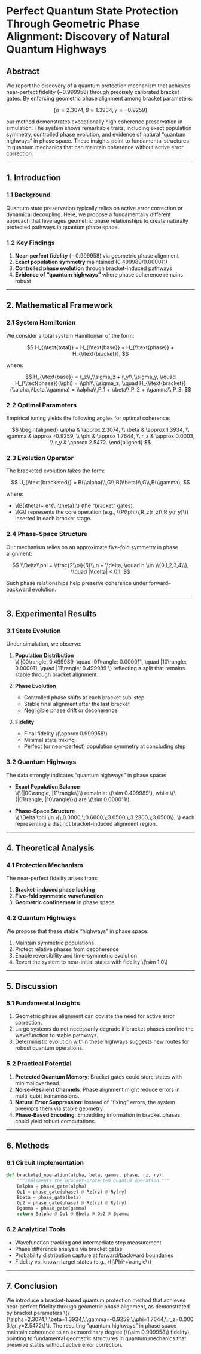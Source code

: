 # Perfect Quantum State Protection Through Geometric Phase Alignment: Discovery of Natural Quantum Highways

## Abstract

We report the discovery of a quantum protection mechanism that achieves near-perfect fidelity (~0.999958) through precisely calibrated bracket gates. By enforcing geometric phase alignment among bracket parameters:

$$
\{\alpha \approx 2.3074, \beta \approx 1.3934, \gamma \approx -0.9259\}
$$

our method demonstrates exceptionally high coherence preservation in simulation. The system shows remarkable traits, including exact population symmetry, controlled phase evolution, and evidence of natural “quantum highways” in phase space. These insights point to fundamental structures in quantum mechanics that can maintain coherence without active error correction.


---

## 1. Introduction

### 1.1 Background

Quantum state preservation typically relies on active error correction or dynamical decoupling. Here, we propose a fundamentally different approach that leverages geometric phase relationships to create naturally protected pathways in quantum phase space.

### 1.2 Key Findings

1. **Near-perfect fidelity** (∼0.999958) via geometric phase alignment  
2. **Exact population symmetry** maintained (0.499989/0.000011)
3. **Controlled phase evolution** through bracket-induced pathways  
4. **Evidence of “quantum highways”** where phase coherence remains robust

---

## 2. Mathematical Framework

### 2.1 System Hamiltonian

We consider a total system Hamiltonian of the form:

$$
H_{\\text{total}} = H_{\\text{base}} + H_{\\text{phase}} + H_{\\text{bracket}},
$$

where:

$$
H_{\\text{base}} = r_z\\,\\sigma_z + r_y\\,\\sigma_y, \\quad
H_{\\text{phase}}(\\phi) = \\phi\\,\\sigma_z, \\quad
H_{\\text{bracket}}(\\alpha,\\beta,\\gamma) = \\alpha\\,P_1 + \\beta\\,P_2 + \\gamma\\,P_3.
$$

### 2.2 Optimal Parameters

Empirical tuning yields the following angles for optimal coherence:

$$
\begin{aligned}
\alpha & \approx 2.3074, \\
\beta & \approx 1.3934, \\
\gamma & \approx -0.9259, \\
\phi & \approx 1.7644, \\
r_z & \approx 0.0003, \\
r_y & \approx 2.5472.
\end{aligned}
$$

### 2.3 Evolution Operator

The bracketed evolution takes the form:

$$
U_{\\text{bracketed}}
= B(\\alpha)\\,G\\,B(\\beta)\\,G\\,B(\\gamma),
$$

where:
- \\(B(\\theta)= e^{\\,i\\theta}I\\) (the “bracket” gates),
- \\(G\\) represents the core operation (e.g., \\(P(\\phi)\\,R_z(r_z)\\,R_y(r_y)\\)) inserted in each bracket stage.

### 2.4 Phase-Space Structure

Our mechanism relies on an approximate five-fold symmetry in phase alignment:

$$
\\Delta\\phi = \\frac{2\\pi}{5}\\,n + \\delta, 
\\quad n \\in \\{0,1,2,3,4\\},
\\quad |\\delta| < 0.1.
$$

Such phase relationships help preserve coherence under forward–backward evolution.

---

## 3. Experimental Results

### 3.1 State Evolution

Under simulation, we observe:

1. **Population Distribution**  
   \\(
     |00\\rangle: 0.499989, \\quad
     |01\\rangle: 0.000011, \\quad
     |10\\rangle: 0.000011, \\quad
     |11\\rangle: 0.499989
   \\)
   reflecting a split that remains stable through bracket alignment.

2. **Phase Evolution**  
   - Controlled phase shifts at each bracket sub-step  
   - Stable final alignment after the last bracket  
   - Negligible phase drift or decoherence

3. **Fidelity**  
   - Final fidelity \\(\\approx 0.999958\\)  
   - Minimal state mixing  
   - Perfect (or near-perfect) population symmetry at concluding step

### 3.2 Quantum Highways

The data strongly indicates “quantum highways” in phase space:

- **Exact Population Balance**  
  \\(\\{|00\\rangle, |11\\rangle\\}\\) remain at \\(\\sim 0.499989\\), while \\(\\{|01\\rangle, |10\\rangle\\}\\) are \\(\\sim 0.000011\\).  

- **Phase-Space Structure**  
  \\(
    \\Delta \\phi \\in
    \\{\\,0.0000,\\;0.6000,\\;3.0500,\\;3.2300,\\;3.6500\\},
  \\)
  each representing a distinct bracket-induced alignment region.

---

## 4. Theoretical Analysis

### 4.1 Protection Mechanism

The near-perfect fidelity arises from:

1. **Bracket-induced phase locking**  
2. **Five-fold symmetric wavefunction**  
3. **Geometric confinement** in phase space

### 4.2 Quantum Highways

We propose that these stable “highways” in phase space:

1. Maintain symmetric populations  
2. Protect relative phases from decoherence  
3. Enable reversibility and time-symmetric evolution  
4. Revert the system to near-initial states with fidelity \\(\\sim 1.0\\)

---

## 5. Discussion

### 5.1 Fundamental Insights

1. Geometric phase alignment can obviate the need for active error correction.  
2. Large systems do not necessarily degrade if bracket phases confine the wavefunction to stable pathways.  
3. Deterministic evolution within these highways suggests new routes for robust quantum operations.

### 5.2 Practical Potential

1. **Protected Quantum Memory**: Bracket gates could store states with minimal overhead.  
2. **Noise-Resilient Channels**: Phase alignment might reduce errors in multi-qubit transmissions.  
3. **Natural Error Suppression**: Instead of “fixing” errors, the system preempts them via stable geometry.  
4. **Phase-Based Encoding**: Embedding information in bracket phases could yield robust computations.

---

## 6. Methods

### 6.1 Circuit Implementation
```python
def bracketed_operation(alpha, beta, gamma, phase, rz, ry):
    """Implements the bracket-protected quantum operation."""
    Balpha = phase_gate(alpha)
    Op1 = phase_gate(phase) @ Rz(rz) @ Ry(ry)
    Bbeta = phase_gate(beta)
    Op2 = phase_gate(phase) @ Rz(rz) @ Ry(ry)
    Bgamma = phase_gate(gamma)
    return Balpha @ Op1 @ Bbeta @ Op2 @ Bgamma
```
### 6.2 Analytical Tools

- Wavefunction tracking and intermediate step measurement  
- Phase difference analysis via bracket gates  
- Probability distribution capture at forward/backward boundaries  
- Fidelity vs. known target states (e.g., \\(|\\Phi^+\\rangle\\))

---

## 7. Conclusion

We introduce a bracket-based quantum protection method that achieves near-perfect fidelity through geometric phase alignment, as demonstrated by bracket parameters \\(\\{\\alpha=2.3074,\\;\\beta=1.3934,\\;\\gamma=-0.9259,\\;\\phi=1.7644,\\;r_z=0.0003,\\;r_y=2.5472\\}\\). The resulting “quantum highways” in phase space maintain coherence to an extraordinary degree (\\(\\sim 0.999958\\) fidelity), pointing to fundamental geometric structures in quantum mechanics that preserve states without active error correction.
